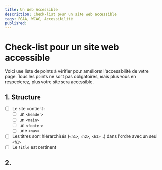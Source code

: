 ```yaml
---
title: Un Web Accessible
description: Check-list pour un site web accessible
tags: RGAA, WCAG, Accessibilité
published:
---
```


# Check-list pour un site web accessible

Voici une liste de points à vérifier pour améliorer l'accessibilité de votre page.
Tous les points ne sont pas obligatoires, mais plus vous en respecterez, plus votre site sera accessible.

## 1. Structure

- [ ] Le site contient :
    - [ ] un `<header>`
    - [ ] un `<main>`
    - [ ] un `<footer>`
    - [ ] une `<nav>`
- [ ] Les titres sont hiérarchisés (`<h1>`, `<h2>`, `<h3>`...) dans l'ordre avec un seul `<h1>`
- [ ] Le `title` est pertinent

## 2.